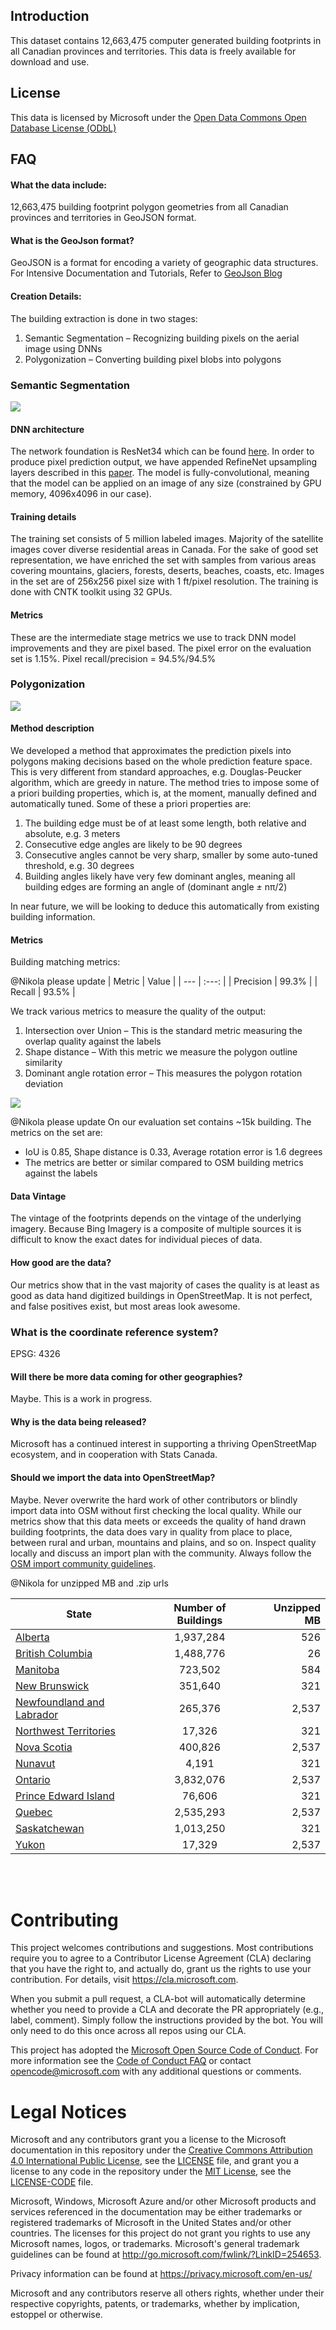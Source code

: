 Introduction
-------------------
This dataset contains 12,663,475 computer generated building footprints in all Canadian provinces and territories. This data is freely available for download and use.

License
-------------------
This data is licensed by Microsoft under the [Open Data Commons Open Database License (ODbL)](https://opendatacommons.org/licenses/odbl/)

## FAQ
#### What the data include:
12,663,475 building footprint polygon geometries from all Canadian provinces and territories in GeoJSON format.

#### What is the GeoJson format?
GeoJSON is a format for encoding a variety of geographic data structures. 
For Intensive Documentation and Tutorials, Refer to [GeoJson Blog](http://geojson.org/)

#### Creation Details:
The building extraction is done in two stages:
1.	Semantic Segmentation – Recognizing building pixels on the aerial image using DNNs
2.	Polygonization – Converting building pixel blobs into polygons
### Semantic Segmentation
![](/images/segmentation.png)


#### DNN architecture
The network foundation is ResNet34 which can be found [here](https://github.com/Microsoft/CNTK/blob/master/PretrainedModels/Image.md#resnet). In order to produce pixel prediction output, we have appended RefineNet upsampling layers described in this [paper](https://arxiv.org/abs/1611.06612).
The model is fully-convolutional, meaning that the model can be applied on an image of any size (constrained by GPU memory, 4096x4096 in our case).

#### Training details
The training set consists of 5 million labeled images. Majority of the satellite images cover diverse residential areas in Canada. For the sake of good set representation, we have enriched the set with samples from various areas covering mountains, glaciers, forests, deserts, beaches, coasts, etc.
Images in the set are of 256x256 pixel size with 1 ft/pixel resolution.
The training is done with CNTK toolkit using 32 GPUs.

#### Metrics
These are the intermediate stage metrics we use to track DNN model improvements and they are pixel based.
The pixel error on the evaluation set is 1.15%.
Pixel recall/precision = 94.5%/94.5%

### Polygonization
![](/images/polygonization.PNG)

#### Method description
We developed a method that approximates the prediction pixels into polygons making decisions based on the whole prediction feature space. This is very different from standard approaches, e.g. Douglas-Peucker algorithm, which are greedy in nature. The method tries to impose some of a priori building properties, which is, at the moment, manually defined and automatically tuned. Some of these a priori properties are:
1. The building edge must be of at least some length, both relative and absolute, e.g. 3 meters
2. Consecutive edge angles are likely to be 90 degrees
3. Consecutive angles cannot be very sharp, smaller by some auto-tuned threshold, e.g. 30 degrees
4. Building angles likely have very few dominant angles, meaning all building edges are forming an angle of (dominant angle _&pm;_ n&pi;/2)

In near future, we will be looking to deduce this automatically from existing building information.

#### Metrics
Building matching metrics:

@Nikola please update
| Metric | Value |
| --- | :---: |
| Precision | 99.3% |
| Recall | 93.5% |

We track various metrics to measure the quality of the output:
1. Intersection over Union – This is the standard metric measuring the overlap quality against the labels
2. Shape distance – With this metric we measure the polygon outline similarity
3. Dominant angle rotation error – This measures the polygon rotation deviation

![](/images/bldgmetrics.JPG)

@Nikola please update
On our evaluation set contains ~15k building. The metrics on the set are:
- IoU is 0.85, Shape distance is 0.33, Average rotation error is 1.6 degrees
- The metrics are better or similar compared to OSM building metrics against the labels

#### Data Vintage
The vintage of the footprints depends on the vintage of the underlying imagery. Because Bing Imagery is a composite of multiple sources it is difficult to know the exact dates for individual pieces of data.

#### How good are the data?
Our metrics show that in the vast majority of cases the quality is at least as good as data hand digitized buildings in OpenStreetMap. It is not perfect, and false positives exist, but most areas look awesome. 

### What is the coordinate reference system?
EPSG: 4326

#### Will there be more data coming for other geographies?
Maybe. This is a work in progress.

#### Why is the data being released?
Microsoft has a continued interest in supporting a thriving OpenStreetMap ecosystem, and in cooperation with Stats Canada.

#### Should we import the data into OpenStreetMap?
Maybe. Never overwrite the hard work of other contributors or blindly import data into OSM without first checking the local quality. While our metrics show that this data meets or exceeds the quality of hand drawn building footprints, the data does vary in quality from place to place, between rural and urban, mountains and plains, and so on. Inspect quality locally and discuss an import plan with the community. Always follow the [OSM import community guidelines](https://wiki.openstreetmap.org/wiki/Import/Guidelines).

@Nikola for unzipped MB and .zip urls

| State         | Number of Buildings  | Unzipped MB |
| ------------- |:-------------:| -----:|
| [Alberta](https://usbuildingdata.blob.core.windows.net/usbuildings-v1-1/Alabama.zip)|1,937,284|526|
| [British Columbia](https://usbuildingdata.blob.core.windows.net/usbuildings-v1-1/Alaska.zip)|1,488,776|26|
| [Manitoba](https://usbuildingdata.blob.core.windows.net/usbuildings-v1-1/Arizona.zip)|723,502|584|
| [New Brunswick](https://usbuildingdata.blob.core.windows.net/usbuildings-v1-1/Arkansas.zip)|351,640|321|
| [Newfoundland and Labrador](https://usbuildingdata.blob.core.windows.net/usbuildings-v1-1/California.zip)|265,376|2,537|
| [Northwest Territories](https://usbuildingdata.blob.core.windows.net/usbuildings-v1-1/Arkansas.zip)|17,326|321|
| [Nova Scotia](https://usbuildingdata.blob.core.windows.net/usbuildings-v1-1/California.zip)|400,826|2,537|
| [Nunavut](https://usbuildingdata.blob.core.windows.net/usbuildings-v1-1/Arkansas.zip)|4,191|321|
| [Ontario](https://usbuildingdata.blob.core.windows.net/usbuildings-v1-1/California.zip)|3,832,076|2,537|
| [Prince Edward Island](https://usbuildingdata.blob.core.windows.net/usbuildings-v1-1/Arkansas.zip)|76,606|321|
| [Quebec](https://usbuildingdata.blob.core.windows.net/usbuildings-v1-1/California.zip)|2,535,293|2,537|
| [Saskatchewan](https://usbuildingdata.blob.core.windows.net/usbuildings-v1-1/Arkansas.zip)|1,013,250|321|
| [Yukon](https://usbuildingdata.blob.core.windows.net/usbuildings-v1-1/California.zip)|17,329|2,537|

<br>
<br>

# Contributing

This project welcomes contributions and suggestions.  Most contributions require you to agree to a
Contributor License Agreement (CLA) declaring that you have the right to, and actually do, grant us
the rights to use your contribution. For details, visit https://cla.microsoft.com.

When you submit a pull request, a CLA-bot will automatically determine whether you need to provide
a CLA and decorate the PR appropriately (e.g., label, comment). Simply follow the instructions
provided by the bot. You will only need to do this once across all repos using our CLA.

This project has adopted the [Microsoft Open Source Code of Conduct](https://opensource.microsoft.com/codeofconduct/).
For more information see the [Code of Conduct FAQ](https://opensource.microsoft.com/codeofconduct/faq/) or
contact [opencode@microsoft.com](mailto:opencode@microsoft.com) with any additional questions or comments.

# Legal Notices

Microsoft and any contributors grant you a license to the Microsoft documentation 
in this repository under the [Creative Commons Attribution 4.0 International Public License](https://creativecommons.org/licenses/by/4.0/legalcode),
see the [LICENSE](LICENSE) file, and grant you a license to any code in the repository under the [MIT License](https://opensource.org/licenses/MIT), see the
[LICENSE-CODE](LICENSE-CODE) file.

Microsoft, Windows, Microsoft Azure and/or other Microsoft products and services referenced in the documentation
may be either trademarks or registered trademarks of Microsoft in the United States and/or other countries.
The licenses for this project do not grant you rights to use any Microsoft names, logos, or trademarks.
Microsoft's general trademark guidelines can be found at http://go.microsoft.com/fwlink/?LinkID=254653.

Privacy information can be found at https://privacy.microsoft.com/en-us/

Microsoft and any contributors reserve all others rights, whether under their respective copyrights, patents,
or trademarks, whether by implication, estoppel or otherwise.
